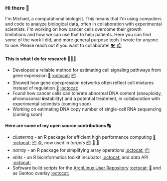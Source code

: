 ### Hi there 👋

I'm Michael, a computational biologist. This means that I'm using computers and code to analyze biological data, often in collaboration with experimental scientists. I'm working on how cancer cells overcome their growth limitations and how we can use that to help patients. Here you can find some of the work I did, and more general purpose tools I wrote for anyone to use. Please reach out if you want to collaborate! [🐦](https://twitter.com/_ms03) [📫](mailto:mschu.dev@gmail.com)

#### This is what I do for research 👨‍🔬[🔗](https://scholar.google.com/citations?user=z6mKdjAAAAAJ&hl=en)

* Developed a reliable method for estimating cell signaling pathways from gene expression [📰](https://www.nature.com/articles/s41467-017-02391-6) [:octocat:](https://github.com/saezlab/footprints) [📦](http://bioconductor.org/packages/release/bioc/html/progeny.html)
* Showed how gene coexpression networks often reflect cell mixtures instead of regulation [📰](https://www.sciencedirect.com/science/article/abs/pii/S187493991930046X) [:octocat:](https://github.com/mschubert/GRN-aneup-purity)
* Found how cancer cells can tolerate abnormal DNA content (aneuploidy, ***c***hromosomal ***in***stability) and a potential treatment, in collaboration with experimental scientists (coming soon)
* Working on estimating DNA copy number of single-cell RNA sequencing (coming soon)

#### Here are some of my open source contributions 🔠

* *clustermq* - an R package for efficient high performance computing [📰](https://academic.oup.com/bioinformatics/article/35/21/4493/5499081) [:octocat:](https://github.com/mschubert/clustermq) [📦](https://cran.r-project.org/package=clustermq) [:gear:](https://github.com/mschubert/clustermq-performance), now used in *targets* [📦](https://github.com/ropensci/targets) [📖](https://books.ropensci.org/targets/) [🧔](https://github.com/wlandau)
* *narray* - an R package for simplifying array operations [:octocat:](https://github.com/mschubert/narray)  [📦](https://cran.r-project.org/package=narray)
* *ebits* - an R bioinformatics toolkit incubator [:octocat:](https://github.com/mschubert/ebits) and *data* API [:octocat:](https://github.com/mschubert/data)
* Software build scripts for the [ArchLinux User Repository](https://aur.archlinux.org/) [:octocat:](https://github.com/mschubert/PKGBUILDs) [🔗](https://aur.archlinux.org/packages/?K=mschu&SeB=m) and as Gentoo overlay [:octocat:](https://github.com/mschubert/overlay)

<!--
**mschubert/mschubert** is a ✨ _special_ ✨ repository because its `README.md` (this file) appears on your GitHub profile.

Here are some ideas to get you started:

- 🔭 I’m currently working on ...
- 🌱 I’m currently learning ...
- 👯 I’m looking to collaborate on ...
- 🤔 I’m looking for help with ...
- 💬 Ask me about ...
- 📫 How to reach me: ...
- 😄 Pronouns: ...
- ⚡ Fun fact: ...
-->
